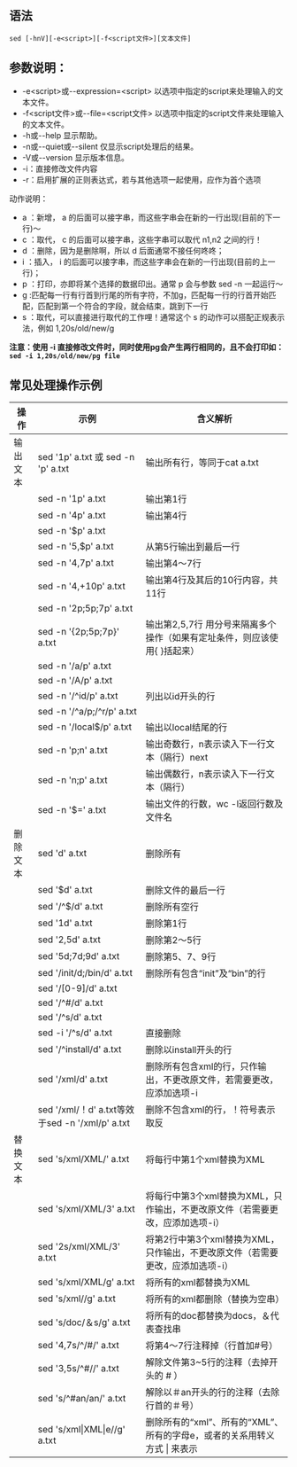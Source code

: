 ## 语法

```
sed [-hnV][-e<script>][-f<script文件>][文本文件]
```

## 参数说明：
+ -e\<script>或--expression=\<script> 以选项中指定的script来处理输入的文本文件。  
+ -f\<script文件>或--file=\<script文件> 以选项中指定的script文件来处理输入的文本文件。  
+ -h或--help 显示帮助。  
+ -n或--quiet或--silent 仅显示script处理后的结果。  
+ -V或--version 显示版本信息。
+ -i：直接修改文件内容
+ -r：启用扩展的正则表达式，若与其他选项一起使用，应作为首个选项  

动作说明：
+ a ：新增， a 的后面可以接字串，而这些字串会在新的一行出现(目前的下一行)～
+ c ：取代， c 的后面可以接字串，这些字串可以取代 n1,n2 之间的行！
+ d ：删除，因为是删除啊，所以 d 后面通常不接任何咚咚；
+ i ：插入， i 的后面可以接字串，而这些字串会在新的一行出现(目前的上一行)；
+ p ：打印，亦即将某个选择的数据印出。通常 p 会与参数 sed -n 一起运行～
+ g :匹配每一行有行首到行尾的所有字符，不加g，匹配每一行的行首开始匹配，匹配到第一个符合的字段，就会结束，跳到下一行
+ s ：取代，可以直接进行取代的工作哩！通常这个 s 的动作可以搭配正规表示法，例如 1,20s/old/new/g

**注意：使用 -i 直接修改文件时，同时使用pg会产生两行相同的，且不会打印如：**  
**``sed -i 1,20s/old/new/pg file``**

## 常见处理操作示例

|操作|示例|含义解析|
|-|-|-|
|输出文本|sed '1p' a.txt 或 sed -n 'p' a.txt|输出所有行，等同于cat a.txt|
||sed -n '1p' a.txt|输出第1行|
||sed -n '4p' a.txt|输出第4行|
||sed -n '$p' a.txt||
||sed -n '5,$p' a.txt|从第5行输出到最后一行|
||sed -n '4,7p' a.txt|输出第4～7行|
||sed -n '4,+10p' a.txt|输出第4行及其后的10行内容，共11行|
||sed -n '2p;5p;7p' a.txt||
||sed -n '{2p;5p;7p}' a.txt|输出第2,5,7行       用分号来隔离多个操作（如果有定址条件，则应该使用{ }括起来）|
||sed -n '/a/p' a.txt||
||sed -n '/A/p' a.txt||
||sed -n '/^id/p' a.txt|列出以id开头的行|
||sed -n '/^a/p;/^r/p' a.txt||
||sed -n '/local$/p' a.txt|输出以local结尾的行|
||sed -n 'p;n' a.txt|输出奇数行，n表示读入下一行文本（隔行）next|
||sed -n 'n;p' a.txt|输出偶数行，n表示读入下一行文本（隔行）|
||sed -n '$=' a.txt|输出文件的行数，wc -l返回行数及文件名|
|删除文本|sed  'd' a.txt|删除所有|
||sed  '$d' a.txt|删除文件的最后一行|
||sed  '/^$/d' a.txt|删除所有空行|
||sed  '1d' a.txt|删除第1行|
||sed  '2,5d' a.txt|删除第2～5行|
||sed  '5d;7d;9d' a.txt|删除第5、7、9行|
||sed '/init/d;/bin/d' a.txt|删除所有包含“init”及“bin”的行|
||sed  '/[0-9]/d' a.txt||
||sed  '/^#/d' a.txt||
||sed  '/^s/d' a.txt||
||sed -i  '/^s/d' a.txt|直接删除|
||sed  '/^install/d' a.txt|删除以install开头的行|
||sed  '/xml/d' a.txt|删除所有包含xml的行，只作输出，不更改原文件，若需要更改，应添加选项-i|
||sed  '/xml/！d' a.txt等效于sed -n '/xml/p' a.txt|删除不包含xml的行，！符号表示取反|
替换文本|sed 's/xml/XML/' a.txt|将每行中第1个xml替换为XML|
||sed 's/xml/XML/3' a.txt|将每行中第3个xml替换为XML，只作输出，不更改原文件（若需要更改，应添加选项-i）|
||sed '2s/xml/XML/3' a.txt|将第2行中第3个xml替换为XML，只作输出，不更改原文件（若需要更改，应添加选项-i）|
||sed 's/xml/XML/g' a.txt|将所有的xml都替换为XML|
||sed 's/xml//g' a.txt|将所有的xml都删除（替换为空串）|
||sed 's/doc/＆s/g' a.txt|将所有的doc都替换为docs，＆代表查找串|
||sed '4,7s/^/#/' a.txt|将第4～7行注释掉（行首加#号）|
||sed '3,5s/^#//' a.txt|解除文件第3~5行的注释（去掉开头的 # ）|
||sed 's/^#an/an/' a.txt|解除以＃an开头的行的注释（去除行首的＃号）|
||sed 's/xml\|XML\|e//g' a.txt|删除所有的“xml”、所有的“XML”、所有的字母e，或者的关系用转义方式 \| 来表示|